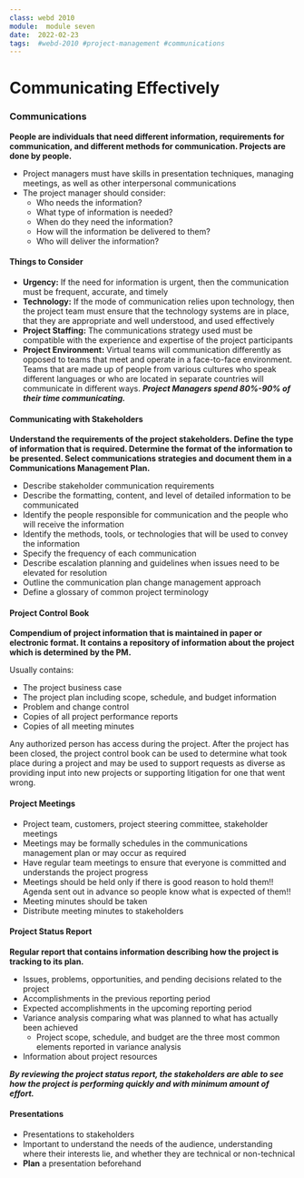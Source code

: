 ```yaml
---
class: webd 2010
module:  module seven
date:  2022-02-23
tags:  #webd-2010 #project-management #communications
---
```


# Communicating Effectively

### Communications
**People are individuals that need different information, requirements for communication, and different methods for communication. Projects are done by people.**
- Project managers must have skills in presentation techniques, managing meetings, as well as other interpersonal communications
- The project manager should consider:
	- Who needs the information?
	- What type of information is needed?
	- When do they need the information?
	- How will the information be delivered to them?
	- Who will deliver the information?

#### Things to Consider
- **Urgency:** If the need for information is urgent, then the communication must be frequent, accurate, and timely
- **Technology:** If the mode of communication relies upon technology, then the project team must ensure that the technology systems are in place, that they are appropriate and well understood, and used effectively
- **Project Staffing:** The communications strategy used must be compatible with the experience and expertise of the project participants
- **Project Environment:** Virtual teams will communication differently as opposed to teams that meet and operate in a face-to-face environment. Teams that are made up of people from various cultures who speak different languages or who are located in separate countries will communicate in different ways.
***Project Managers spend 80%-90% of their time communicating.***

#### Communicating with Stakeholders
**Understand the requirements of the project stakeholders. Define the type of information that is required. Determine the format of the information to be presented. Select communications strategies and document them in a Communications Management Plan.**

- Describe stakeholder communication requirements
- Describe the formatting, content, and level of detailed information to be communicated
- Identify the people responsible for communication and the people who will receive the information
- Identify the methods, tools, or technologies that will be used to convey the information
- Specify the frequency of each communication
- Describe escalation planning and guidelines when issues need to be elevated for resolution
- Outline the communication plan change management approach
- Define a glossary of common project terminology

#### Project Control Book
**Compendium of project information that is maintained in paper or electronic format. It contains a repository of information about the project which is determined by the PM.**

Usually contains:
- The project business case
- The project plan including scope, schedule, and budget information
- Problem and change control
- Copies of all project performance reports
- Copies of all meeting minutes

Any authorized person has access during the project. After the project has been closed, the project control book can be used to determine what took place during a project and may be used to support requests as diverse as providing input into new projects or supporting litigation for one that went wrong.

#### Project Meetings
- Project team, customers, project steering committee, stakeholder meetings
- Meetings may be formally schedules in the communications management plan or may occur as required
- Have regular team meetings to ensure that everyone is committed and understands the project progress
- Meetings should be held only if there is good reason to hold them!! Agenda sent out in advance so people know what is expected of them!!
- Meeting minutes should be taken
- Distribute meeting minutes to stakeholders

#### Project Status Report
**Regular report that contains information describing how the project is tracking to its plan.**
- Issues, problems, opportunities, and pending decisions related to the project
- Accomplishments in the previous reporting period
- Expected accomplishments in the upcoming reporting period
- Variance analysis comparing what was planned to what has actually been achieved
	- Project scope, schedule, and budget are the three most common elements reported in variance analysis
- Information about project resources

***By reviewing the project status report, the stakeholders are able to see how the project is performing quickly and with minimum amount of effort.***

#### Presentations
- Presentations to stakeholders
- Important to understand the needs of the audience, understanding where their interests lie, and whether they are technical or non-technical
- **Plan** a presentation beforehand
